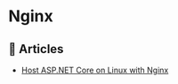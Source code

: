 # Nginx

## 📕 Articles
- [Host ASP.NET Core on Linux with Nginx](https://docs.microsoft.com/en-us/aspnet/core/host-and-deploy/linux-nginx)